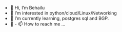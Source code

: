 - 👋 Hi, I’m Behailu
- 👀 I’m interested in python/cloud/Linux/Networking
- 🌱 I’m currently learning, postgres sql and BGP.
- 💞️ - 📫 How to reach me ...

<!---
behailudesta/behailudesta is a ✨ special ✨ repository because its `README.md` (this file) appears on your GitHub profile.
You can click the Preview link to take a look at your changes.
--->

